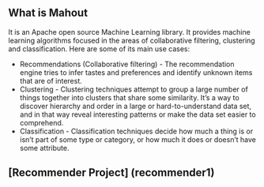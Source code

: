 
## What is Mahout
It is an Apache open source Machine Learning library. It provides machine learning algorithms focused in the areas of collaborative filtering, clustering and classification.
Here are some of its main use cases:
* Recommendations (Collaborative filtering) - The recommendation engine tries to infer tastes and preferences and identify unknown items that are of interest.
* Clustering - Clustering techniques attempt to group a large number of things together into clusters that share some similarity. It’s a way to discover hierarchy and order in a large or hard-to-understand data set, and in that way reveal interesting patterns or make the data set easier to comprehend.
* Classification - Classification techniques decide how much a thing is or isn’t part of some type or category, or how much it does or doesn’t have some attribute.


## [Recommender Project] (recommender1)